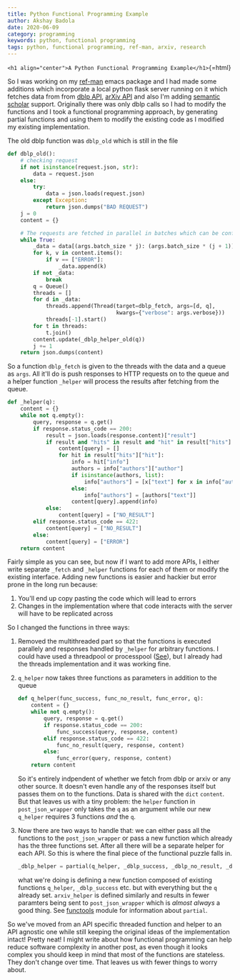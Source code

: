 ```yaml
---
title: Python Functional Programming Example
author: Akshay Badola
date: 2020-06-09
category: programming
keywords: python, functional programming
tags: python, functional programming, ref-man, arxiv, research
---
```


`<h1 align="center">A Python Functional Programming Example</h1>`{=html}

So I was working on my [ref-man](https://github.com/akshaybadola/ref-man) emacs
package and I had made some additions which incorporate a local python flask
server running on it which fetches data from from [dblp
API](https://dblp.uni-trier.de), [arXiv API](https://arxiv.org/help/api/) and
also I'm adding [semantic scholar](https://api.semanticscholar.org)
support. Originally there was only dblp calls so I had to modify the functions
and I took a functional programming approach, by generating partial functions
and using them to modify the existing code as I modified my existing
implementation.

The old dblp function was `dblp_old` which is still in the file

```python
def dblp_old():
    # checking request
    if not isinstance(request.json, str):
        data = request.json
    else:
        try:
            data = json.loads(request.json)
        except Exception:
            return json.dumps("BAD REQUEST")
    j = 0
    content = {}

    # The requests are fetched in parallel in batches which can be configured
    while True:
        _data = data[(args.batch_size * j): (args.batch_size * (j + 1))].copy()
        for k, v in content.items():
            if v == ["ERROR"]:
                _data.append(k)
        if not _data:
            break
        q = Queue()
        threads = []
        for d in _data:
            threads.append(Thread(target=dblp_fetch, args=[d, q],
                                  kwargs={"verbose": args.verbose}))
            threads[-1].start()
        for t in threads:
            t.join()
        content.update(_dblp_helper_old(q))
        j += 1
    return json.dumps(content)
```

So a function `dblp_fetch` is given to the threads with the data and a queue as
`args`. All it'll do is push responses to HTTP requests on to the queue and a
helper function `_helper` will process the results after fetching from the queue.

```python
def _helper(q):
    content = {}
    while not q.empty():
        query, response = q.get()
        if response.status_code == 200:
            result = json.loads(response.content)["result"]
            if result and "hits" in result and "hit" in result["hits"]:
                content[query] = []
                for hit in result["hits"]["hit"]:
                    info = hit["info"]
                    authors = info["authors"]["author"]
                    if isinstance(authors, list):
                        info["authors"] = [x["text"] for x in info["authors"]["author"]]
                    else:
                        info["authors"] = [authors["text"]]
                    content[query].append(info)
            else:
                content[query] = ["NO_RESULT"]
        elif response.status_code == 422:
            content[query] = ["NO_RESULT"]
        else:
            content[query] = ["ERROR"]
    return content
```

Fairly simple as you can see, but now if I want to add more APIs, I either write
separate `_fetch` and `_helper` functions for each of them or modify the
existing interface. Adding new functions is easier and hackier but error prone
in the long run because:

1. You'll end up copy pasting the code which will lead to errors
2. Changes in the implementation where that code interacts with the server will
   have to be replicated across
   
So I changed the functions in three ways:

1. Removed the multithreaded part so that the functions is executed parallely
   and responses handled by `_helper` for arbitrary functions.  I could have
   used a threadpool or processpool
   ([See](https://docs.python.org/3/library/concurrent.futures.html)), but I
   already had the threads implementation and it was working fine.
2. `q_helper` now takes three functions as parameters in addition to the queue

    ```python
    def q_helper(func_success, func_no_result, func_error, q):
        content = {}
        while not q.empty():
            query, response = q.get()
            if response.status_code == 200:
                func_success(query, response, content)
            elif response.status_code == 422:
                func_no_result(query, response, content)
            else:
                func_error(query, response, content)
        return content
    ```

    So it's entirely indpendent of whether we fetch from dblp or arxiv or any
    other source. It doesn't even handle any of the responses itself but passes
    them on to the functions. Data is shared with the `dict` `content`.  But
    that leaves us with a tiny problem: the `helper` function in
    `post_json_wrapper` only takes the `q` as an argument while our new
    `q_helper` requires 3 functions _and_ the `q`.
3. Now there are two ways to handle that: we can either pass all the functions
   to the `post_json_wrapper` or pass a new function which already has the three
   functions set. After all there will be a separate helper for each API. So
   this is where the final piece of the functional puzzle falls in.

   ```python
   _dblp_helper = partial(q_helper, _dblp_success, _dblp_no_result, _dblp_error)
   ```
   what we're doing is defining a new function composed of existing functions
   `q_helper`, `_dblp_success` etc.  but with everything but the `q` already
   set. `arxiv_helper` is defined similarly and results in fewer paramters being
   sent to `post_json_wrapper` which is _almost always_ a good thing.
   See [functools](https://docs.python.org/3/library/functools.html) module for
   information about `partial`.

So we've moved from an API specific threaded function and helper to an API
agnostic one while still keeping the original ideas of the implementation
intact! Pretty neat! I might write about how functional programming can help
reduce software complexity in another post, as even though it looks complex you
should keep in mind that most of the functions are stateless. They don't change
over time. That leaves us with fewer things to worry about.
